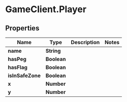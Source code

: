 # GameClient.Player

## Properties

Name | Type | Description | Notes
------------ | ------------- | ------------- | -------------
**name** | **String** |  | 
**hasPeg** | **Boolean** |  | 
**hasFlag** | **Boolean** |  | 
**isInSafeZone** | **Boolean** |  | 
**x** | **Number** |  | 
**y** | **Number** |  | 


